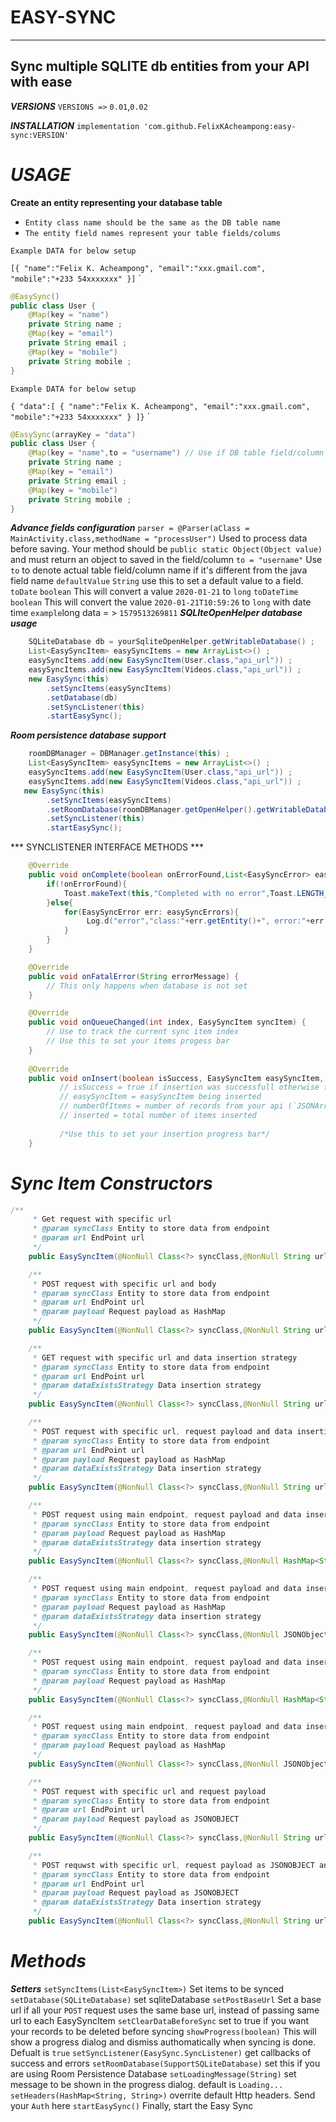 EASY-SYNC
============================
***

Sync multiple SQLITE db entities from your API with ease
----------------------------
***VERSIONS***
``VERSIONS =>`` `0.01`,`0.02`

***INSTALLATION***
`implementation 'com.github.FelixKAcheampong:easy-sync:VERSION'`

***USAGE***
============================

**Create an entity representing your database table**

- `Entity class name should be the same as the DB table name`
- `The entity field names represent your table fields/colums`
>
    Example DATA for below setup
`[{
        "name":"Felix K. Acheampong",
        "email":"xxx.gmail.com",
        "mobile":"+233 54xxxxxxx"
}]`
`
```java
@EasySync()
public class User {
    @Map(key = "name")
    private String name ;
    @Map(key = "email")
    private String email ;
    @Map(key = "mobile")
    private String mobile ;
}
```

>
    Example DATA for below setup
`{
    "data":[
        {
            "name":"Felix K. Acheampong",
            "email":"xxx.gmail.com",
            "mobile":"+233 54xxxxxxx"
        }
]}`
`
```java
@EasySync(arrayKey = "data")
public class User {
    @Map(key = "name",to = "username") // Use if DB table field/column name is different from java field name
    private String name ;
    @Map(key = "email")
    private String email ;
    @Map(key = "mobile")
    private String mobile ;
}
```

***Advance fields configuration***
`parser = @Parser(aClass = MainActivity.class,methodName = "processUser")`
Used to process data before saving. Your method should be `public static Object(Object value)` and must return an object to saved in the field/column
`to = "username"` Use `to` to denote actual table field/column name if it's different from the java field name
`defaultValue` `String` use this to set a default value to a field.
`toDate` `boolean` This will convert a value `2020-01-21` to `long`
`toDateTime` `boolean` This will convert the value `2020-01-21T10:59:26` to `long` with date time
`example`long data = > `1579513269811`
***SQLIteOpenHelper database usage***
```java
    SQLiteDatabase db = yourSqliteOpenHelper.getWritableDatabase() ;
    List<EasySyncItem> easySyncItems = new ArrayList<>() ;
    easySyncItems.add(new EasySyncItem(User.class,"api_url")) ;
    easySyncItems.add(new EasySyncItem(Videos.class,"api_url")) ;
    new EasySync(this)
        .setSyncItems(easySyncItems)
        .setDatabase(db)
        .setSyncListener(this)
        .startEasySync();
```

***Room persistence database support***
```java
    roomDBManager = DBManager.getInstance(this) ;
    List<EasySyncItem> easySyncItems = new ArrayList<>() ;
    easySyncItems.add(new EasySyncItem(User.class,"api_url")) ;
    easySyncItems.add(new EasySyncItem(Videos.class,"api_url")) ;
   new EasySync(this)
        .setSyncItems(easySyncItems)
        .setRoomDatabase(roomDBManager.getOpenHelper().getWritableDatabase())
        .setSyncListener(this)
        .startEasySync();
```

*** SYNCLISTENER INTERFACE METHODS ***
```java
    @Override
    public void onComplete(boolean onErrorFound,List<EasySyncError> easySyncErrors) {
        if(!onErrorFound){
            Toast.makeText(this,"Completed with no error",Toast.LENGTH_LONG).show();
        }else{
            for(EasySyncError err: easySyncErrors){
                 Log.d("error","class:"+err.getEntity()+", error:"+err.getMessage()) ;
            }
        }
    }

    @Override
    public void onFatalError(String errorMessage) {
        // This only happens when database is not set
    }

    @Override
    public void onQueueChanged(int index, EasySyncItem syncItem) {
        // Use to track the current sync item index
        // Use this to set your items progess bar
    }
    
    @Override
    public void onInsert(boolean isSuccess, EasySyncItem easySyncItem, int numberOfItems, int inserted) {
           // isSuccess = true if insertion was successfull otherwise false,
           // easySyncItem = easySyncItem being inserted
           // numberOfItems = number of records from your api (`JSONArray records`)
           // inserted = total number of items inserted
           
           /*Use this to set your insertion progress bar*/
    }
```

***Sync Item Constructors***
============================================================
```java
/**
     * Get request with specific url
     * @param syncClass Entity to store data from endpoint
     * @param url EndPoint url
     */
    public EasySyncItem(@NonNull Class<?> syncClass,@NonNull String url)

    /**
     * POST request with specific url and body
     * @param syncClass Entity to store data from endpoint
     * @param url EndPoint url
     * @param payload Request payload as HashMap
     */
    public EasySyncItem(@NonNull Class<?> syncClass,@NonNull String url,@NonNull HashMap<String,Object> payload)

    /**
     * GET request with specific url and data insertion strategy
     * @param syncClass Entity to store data from endpoint
     * @param url EndPoint url
     * @param dataExistsStrategy Data insertion strategy
     */
    public EasySyncItem(@NonNull Class<?> syncClass,@NonNull String url,int dataExistsStrategy)

    /**
     * POST request with specific url, request payload and data insertion strategy
     * @param syncClass Entity to store data from endpoint
     * @param url EndPoint url
     * @param payload Request payload as HashMap
     * @param dataExistsStrategy Data insertion strategy
     */
    public EasySyncItem(@NonNull Class<?> syncClass,@NonNull String url,@NonNull HashMap<String,Object> payload,int dataExistsStrategy)

    /**
     * POST request using main endpoint, request payload and data insertion strategy
     * @param syncClass Entity to store data from endpoint
     * @param payload Request payload as HashMap
     * @param dataExistsStrategy data insertion strategy
     */
    public EasySyncItem(@NonNull Class<?> syncClass,@NonNull HashMap<String,Object> payload,int dataExistsStrategy)

    /**
     * POST request using main endpoint, request payload and data insertion strategy
     * @param syncClass Entity to store data from endpoint
     * @param payload Request payload as HashMap
     * @param dataExistsStrategy data insertion strategy
     */
    public EasySyncItem(@NonNull Class<?> syncClass,@NonNull JSONObject payload,int dataExistsStrategy)

    /**
     * POST request using main endpoint, request payload and data insertion strategy
     * @param syncClass Entity to store data from endpoint
     * @param payload Request payload as HashMap
     */
    public EasySyncItem(@NonNull Class<?> syncClass,@NonNull HashMap<String,Object> payload)

    /**
     * POST request using main endpoint, request payload and data insertion strategy
     * @param syncClass Entity to store data from endpoint
     * @param payload Request payload as HashMap
     */
    public EasySyncItem(@NonNull Class<?> syncClass,@NonNull JSONObject payload)

    /**
     * POST request with specific url and request payload
     * @param syncClass Entity to store data from endpoint
     * @param url EndPoint url
     * @param payload Request payload as JSONOBJECT
     */
    public EasySyncItem(@NonNull Class<?> syncClass,@NonNull String url,@NonNull JSONObject payload)

    /**
     * POST requwst with specific url, request payload as JSONOBJECT and data insertion strategy
     * @param syncClass Entity to store data from endpoint
     * @param url EndPoint url
     * @param payload Request payload as JSONOBJECT
     * @param dataExistsStrategy Data insertion strategy
     */
    public EasySyncItem(@NonNull Class<?> syncClass,@NonNull String url,@NonNull JSONObject payload,int dataExistsStrategy)
```

***Methods***
==========================================
***Setters***
`setSyncItems(List<EasySyncItem>)` Set items to be synced
`setDatabase(SQLiteDatabase)` set sqliteDatabase
`setPostBaseUrl` Set a base url if all your `POST` request uses the same base url, instead of passing same url to each EasySyncItem
`setClearDataBeforeSync` set to true if you want your records to be deleted before syncing
`showProgress(boolean)` This will show a progress dialog and dismiss authomatically when syncing is done. Defualt is `true`
`setSyncListener(EasySync.SyncListener)` get callbacks of success and errors
`setRoomDatabase(SupportSQLiteDatabase)` set this if you are using Room Persistence Database
`setLoadingMessage(String)` set message to be shown in the progress dialog. default is `Loading...`
`setHeaders(HashMap<String, String>)` overrite default Http headers. Send your `Auth` here
`startEasySync()` Finally, start the Easy Sync


